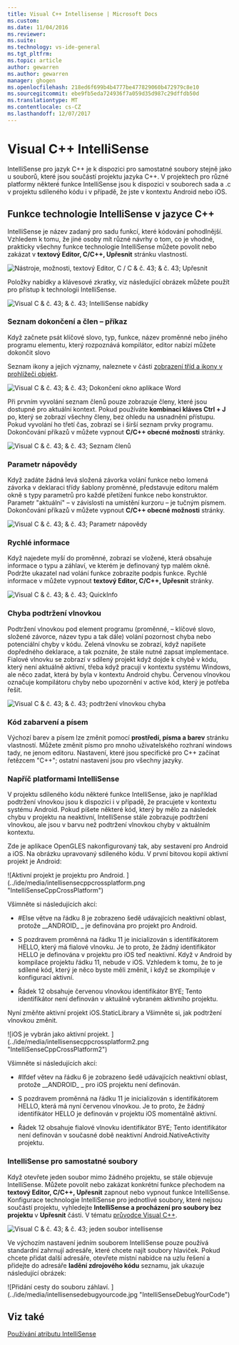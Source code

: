 ```yaml
---
title: Visual C++ Intellisense | Microsoft Docs
ms.custom: 
ms.date: 11/04/2016
ms.reviewer: 
ms.suite: 
ms.technology: vs-ide-general
ms.tgt_pltfrm: 
ms.topic: article
author: gewarren
ms.author: gewarren
manager: ghogen
ms.openlocfilehash: 218ed6f699b4b4777be477829060b472979c8e10
ms.sourcegitcommit: ebe9fb5eda724936f7a059d35d987c29dffdb50d
ms.translationtype: MT
ms.contentlocale: cs-CZ
ms.lasthandoff: 12/07/2017
---
```

# <a name="visual-c-intellisense"></a>Visual C++ IntelliSense

IntelliSense pro jazyk C++ je k dispozici pro samostatné soubory stejně jako u souborů, které jsou součástí projektu jazyka C++. V projektech pro různé platformy některé funkce IntelliSense jsou k dispozici v souborech sada a .c v projektu sdíleného kódu i v případě, že jste v kontextu Android nebo iOS.

## <a name="intellisense-features-in-c"></a>Funkce technologie IntelliSense v jazyce C++

IntelliSense je název zadaný pro sadu funkcí, které kódování pohodlnější. Vzhledem k tomu, že jiné osoby mít různé návrhy o tom, co je vhodné, prakticky všechny funkce technologie IntelliSense můžete povolit nebo zakázat v **textový Editor, C/C++, Upřesnit** stránku vlastností.

![Nástroje, možnosti, textový Editor, C &#47; C & č. 43; & č. 43; Upřesnit](../ide/media/sintellisensecpptoolsoptions.PNG "sIntelliSenseCppToolsOptions")

Položky nabídky a klávesové zkratky, viz následující obrázek můžete použít pro přístup k technologii IntelliSense.

![Visual C & č. 43; & č. 43; IntelliSense nabídky](../ide/media/vs2015_cpp_intellisense_menu.png "vs2015_cpp_intellisense_menu")

### <a name="statement-completion-and-member-list"></a>Seznam dokončení a člen – příkaz

Když začnete psát klíčové slovo, typ, funkce, název proměnné nebo jiného programu elementu, který rozpoznává kompilátor, editor nabízí můžete dokončit slovo

Seznam ikony a jejich významy, naleznete v části [zobrazení tříd a ikony v prohlížeči objekt](../ide/class-view-and-object-browser-icons.md).

![Visual C & č. 43; & č. 43; Dokončení okno aplikace Word](../ide/media/vs2015_cpp_complete_word.png "vs2015_cpp_complete_word")

Při prvním vyvolání seznam členů pouze zobrazuje členy, které jsou dostupné pro aktuální kontext. Pokud používáte **kombinaci kláves Ctrl + J** po, který se zobrazí všechny členy, bez ohledu na usnadnění přístupu. Pokud vyvolání ho třetí čas, zobrazí se i širší seznam prvky programu. Dokončování příkazů v můžete vypnout **C/C++ obecné možnosti** stránky.

![Visual C & č. 43; & č. 43; Seznam členů](../ide/media/vs2015_cpp_list_members.png "vs2015_cpp_list_members")

### <a name="parameter-help"></a>Parametr nápovědy

Když zadáte žádná levá složená závorka volání funkce nebo lomená závorka v deklaraci třídy šablony proměnné, představuje editoru malém okně s typy parametrů pro každé přetížení funkce nebo konstruktor. Parametr "aktuální" – v závislosti na umístění kurzoru – je tučným písmem. Dokončování příkazů v můžete vypnout **C/C++ obecné možnosti** stránky.

![Visual C & č. 43; & č. 43; Parametr nápovědy](../ide/media/vs_2015_cpp_param_help.png "vs_2015_cpp_param_help")

### <a name="quick-info"></a>Rychlé informace

Když najedete myší do proměnné, zobrazí se vložené, která obsahuje informace o typu a záhlaví, ve kterém je definovaný typ malém okně. Podržte ukazatel nad volání funkce zobrazíte podpis funkce. Rychlé informace v můžete vypnout **textový Editor, C/C++, Upřesnit** stránky.

![Visual C & č. 43; & č. 43; QuickInfo](../ide/media/vs2015_cpp_quickinfo.png "vs2015_cpp_quickInfo")

### <a name="error-squiggles"></a>Chyba podtržení vlnovkou

Podtržení vlnovkou pod element programu (proměnné, – klíčové slovo, složené závorce, název typu a tak dále) volání pozornost chyba nebo potenciální chyby v kódu. Zelená vlnovku se zobrazí, když napíšete dopředného deklarace, a tak poznáte, že stále nutné zapsat implementace. Fialové vlnovku se zobrazí v sdílený projekt když dojde k chybě v kódu, který není aktuálně aktivní, třeba když pracují v kontextu systému Windows, ale něco zadat, která by byla v kontextu Android chybu. Červenou vlnovkou označuje kompilátoru chyby nebo upozornění v active kód, který je potřeba řešit.

![Visual C & č. 43; & č. 43; podtržení vlnovkou chyba](../ide/media/vs2015_cpp_error_quiggles.png "vs2015_cpp_error_quiggles")

### <a name="code-colorization-and-fonts"></a>Kód zabarvení a písem

Výchozí barev a písem lze změnit pomocí **prostředí, písma a barev** stránku vlastností. Můžete změnit písmo pro mnoho uživatelského rozhraní windows tady, ne jenom editoru. Nastavení, které jsou specifické pro C++ začínat řetězcem "C++"; ostatní nastavení jsou pro všechny jazyky.

### <a name="cross-platform-intellisense"></a>Napříč platformami IntelliSense

V projektu sdíleného kódu některé funkce IntelliSense, jako je například podtržení vlnovkou jsou k dispozici i v případě, že pracujete v kontextu systému Android. Pokud píšete některé kód, který by mělo za následek chybu v projektu na neaktivní, IntelliSense stále zobrazuje podtržení vlnovkou, ale jsou v barvu než podtržení vlnovkou chyby v aktuálním kontextu.

Zde je aplikace OpenGLES nakonfigurovaný tak, aby sestavení pro Android a iOS. Na obrázku upravovaný sdíleného kódu. V první bitovou kopii aktivní projekt je Android:

![Aktivní projekt je projektu pro Android. ] (../ide/media/intellisensecppcrossplatform.png "IntelliSenseCppCrossPlatform")

Všimněte si následujících akcí:

- #Else větve na řádku 8 je zobrazeno šedě udávajících neaktivní oblast, protože __ANDROID\_ \_ je definována pro projekt pro Android.

- S pozdravem proměnná na řádku 11 je inicializován s identifikátorem HELLO, který má fialové vlnovku. Je to proto, že žádný identifikátor HELLO je definována v projektu pro iOS teď neaktivní. Když v Android by kompilace projektu řádku 11, nebude v iOS. Vzhledem k tomu, že to je sdílené kód, který je něco byste měli změnit, i když se zkompiluje v konfiguraci aktivní.

- Řádek 12 obsahuje červenou vlnovkou identifikátor BYE; Tento identifikátor není definován v aktuálně vybraném aktivního projektu.

Nyní změňte aktivní projekt iOS.StaticLibrary a Všimněte si, jak podtržení vlnovkou změnit.

![iOS je vybrán jako aktivní projekt. ] (../ide/media/intellisensecppcrossplatform2.png "IntelliSenseCppCrossPlatform2")

Všimněte si následujících akcí:

- #Ifdef větev na řádku 6 je zobrazeno šedě udávajících neaktivní oblast, protože __ANDROID\_ \_ pro iOS projektu není definován.

- S pozdravem proměnná na řádku 11 je inicializován s identifikátorem HELLO, která má nyní červenou vlnovkou. Je to proto, že žádný identifikátor HELLO je definován v projektu iOS momentálně aktivní.

- Řádek 12 obsahuje fialové vlnovku identifikátor BYE; Tento identifikátor není definován v současné době neaktivní Android.NativeActivity projektu.

### <a name="intellisense-for-stand-alone-files"></a>IntelliSense pro samostatné soubory

Když otevřete jeden soubor mimo žádného projektu, se stále objevuje IntelliSense. Můžete povolit nebo zakázat konkrétní funkce přechodem na **textový Editor, C/C++, Upřesnit** zapnout nebo vypnout funkce IntelliSense. Konfigurace technologie IntelliSense pro jednotlivé soubory, které nejsou součástí projektu, vyhledejte **IntelliSense a procházení pro soubory bez projektu** v **Upřesnit** části. V tématu [průvodce Visual C++](http://msdn.microsoft.com/en-us/499cb66f-7df1-45d6-8b6b-33d94fd1f17c).

![Visual C & č. 43; & č. 43; jeden soubor intellisense](../ide/media/vs2015_cpp_single_file_intellisense.png "vs2015_cpp_single_file_intellisense")

Ve výchozím nastavení jedním souborem IntelliSense pouze používá standardní zahrnují adresáře, které chcete najít soubory hlaviček. Pokud chcete přidat další adresáře, otevřete místní nabídce na uzlu řešení a přidejte do adresáře **ladění zdrojového kódu** seznamu, jak ukazuje následující obrázek:

![Přidání cesty do souboru záhlaví. ] (../ide/media/intellisensedebugyourcode.jpg "IntelliSenseDebugYourCode")

## <a name="see-also"></a>Viz také

[Používání atributu IntelliSense](../ide/using-intellisense.md)